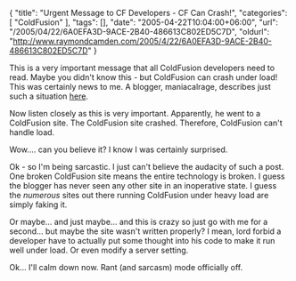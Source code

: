 {
	"title": "Urgent Message to CF Developers - CF Can Crash!",
	"categories": [
		"ColdFusion"
	],
	"tags": [],
	"date": "2005-04-22T10:04:00+06:00",
	"url": "/2005/04/22/6A0EFA3D-9ACE-2B40-486613C802ED5C7D",
	"oldurl": "http://www.raymondcamden.com/2005/4/22/6A0EFA3D-9ACE-2B40-486613C802ED5C7D"
}

This is a very important message that all ColdFusion developers need to read. Maybe you didn't know this - but ColdFusion can crash under load! This was certainly news to me. A blogger, maniacalrage, describes just such a situation <a href="http://maniacalrage.net/archives/2005/04/veryimportantmessage/">here</a>.

Now listen closely as this is very important. Apparently, he went to a ColdFusion site. The ColdFusion site crashed. Therefore, ColdFusion can't handle load.

Wow.... can you believe it? I know I was certainly surprised. 

Ok - so I'm being sarcastic. I just can't believe the audacity of such a post. One broken ColdFusion site means the entire technology is broken. I guess the blogger has never seen any other site in an inoperative state. I guess the <i>numerous</i> sites out there running ColdFusion under heavy load are simply faking it.

Or maybe... and just maybe... and this is crazy so just go with me for a second... but maybe the site wasn't written properly? I mean, lord forbid a developer have to actually put some thought into his code to make it run well under load. Or even modify a server setting.

Ok... I'll calm down now. Rant (and sarcasm) mode officially off.